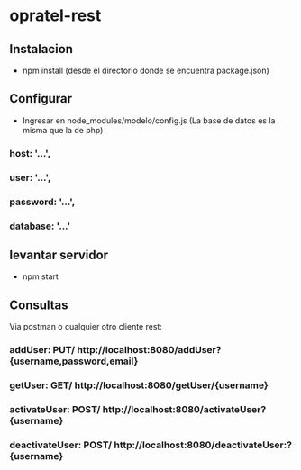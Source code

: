 # opratel-rest
## Instalacion

- npm install (desde el directorio donde se encuentra package.json)

## Configurar

- Ingresar en node_modules/modelo/config.js
  (La base de datos es la misma que la de php)

### host: '...', 
### user: '...',  
### password: '...', 
### database: '...'

## levantar servidor 

- npm start


## Consultas

Via postman o cualquier otro cliente rest:

### addUser:  PUT/ http://localhost:8080/addUser?{username,password,email}
### getUser:  GET/ http://localhost:8080/getUser/{username}
### activateUser: POST/ http://localhost:8080/activateUser?{username}
### deactivateUser: POST/ http://localhost:8080/deactivateUser:?{username}



